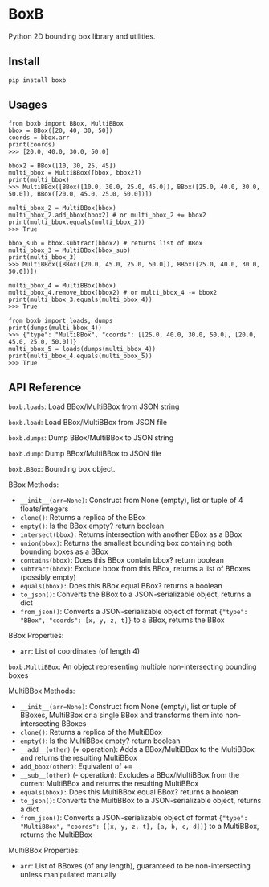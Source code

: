 # BoxB
Python 2D bounding box library and utilities.

## Install
```shell script
pip install boxb
```

## Usages

```pythonstub
from boxb import BBox, MultiBBox
bbox = BBox([20, 40, 30, 50])
coords = bbox.arr
print(coords) 
>>> [20.0, 40.0, 30.0, 50.0]

bbox2 = BBox([10, 30, 25, 45])
multi_bbox = MultiBBox([bbox, bbox2])
print(multi_bbox)
>>> MultiBBox([BBox([10.0, 30.0, 25.0, 45.0]), BBox([25.0, 40.0, 30.0, 50.0]), BBox([20.0, 45.0, 25.0, 50.0])])

multi_bbox_2 = MultiBBox(bbox)
multi_bbox_2.add_bbox(bbox2) # or multi_bbox_2 += bbox2
print(multi_bbox.equals(multi_bbox_2))
>>> True

bbox_sub = bbox.subtract(bbox2) # returns list of BBox
multi_bbox_3 = MultiBBox(bbox_sub)
print(multi_bbox_3)
>>> MultiBBox([BBox([20.0, 45.0, 25.0, 50.0]), BBox([25.0, 40.0, 30.0, 50.0])])

multi_bbox_4 = MultiBBox(bbox)
multi_bbox_4.remove_bbox(bbox2) # or multi_bbox_4 -= bbox2
print(multi_bbox_3.equals(multi_bbox_4))
>>> True

from boxb import loads, dumps
print(dumps(multi_bbox_4))
>>> {"type": "MultiBBox", "coords": [[25.0, 40.0, 30.0, 50.0], [20.0, 45.0, 25.0, 50.0]]}
multi_bbox_5 = loads(dumps(multi_bbox_4))
print(multi_bbox_4.equals(multi_bbox_5))
>>> True
```

## API Reference

`boxb.loads`: Load BBox/MultiBBox from JSON string

`boxb.load`: Load BBox/MultiBBox from JSON file

`boxb.dumps`: Dump BBox/MultiBBox to JSON string

`boxb.dump`: Dump BBox/MultiBBox to JSON file

`boxb.BBox`: Bounding box object. 

BBox Methods:
- `__init__(arr=None)`: Construct from None (empty), list or tuple of 4 floats/integers
- `clone()`: Returns a replica of the BBox
- `empty()`: Is the BBox empty? return boolean
- `intersect(bbox)`: Returns intersection with another BBox as a BBox
- `union(bbox)`: Returns the smallest bounding box containing both bounding boxes as a BBox
- `contains(bbox)`: Does this BBox contain bbox? return boolean
- `subtract(bbox)`: Exclude bbox from this BBox, returns a list of BBoxes (possibly empty)
- `equals(bbox):` Does this BBox equal BBox? returns a boolean
- `to_json()`: Converts the BBox to a JSON-serializable object, returns a dict
- `from_json()`: Converts a JSON-serializable object of format `{"type": "BBox", "coords": [x, y, z, t]}` to a BBox, returns the BBox

BBox Properties:
- `arr`: List of coordinates (of length 4)


`boxb.MultiBBox`: An object representing multiple non-intersecting bounding boxes

MultiBBox Methods:
- `__init__(arr=None)`: Construct from None (empty), list or tuple of BBoxes, MultiBBox or a single BBox and transforms them into non-intersecting BBoxes
- `clone()`: Returns a replica of the MultiBBox
- `empty()`: Is the MultiBBox empty? return boolean
- `__add__(other)` (+ operation): Adds a BBox/MultiBBox to the MultiBBox and returns the resulting MultiBBox
- `add_bbox(other)`: Equivalent of +=
- `__sub__(other)` (- operation): Excludes a BBox/MultiBBox from the current MultiBBox and returns the resulting MultiBBox
- `equals(bbox):` Does this MultiBBox equal BBox? returns a boolean
- `to_json()`: Converts the MultiBBox to a JSON-serializable object, returns a dict
- `from_json()`: Converts a JSON-serializable object of format `{"type": "MultiBBox", "coords": [[x, y, z, t], [a, b, c, d]]}` to a MultiBBox, returns the MultiBBox

MultiBBox Properties:
- `arr`: List of BBoxes (of any length), guaranteed to be non-intersecting unless manipulated manually